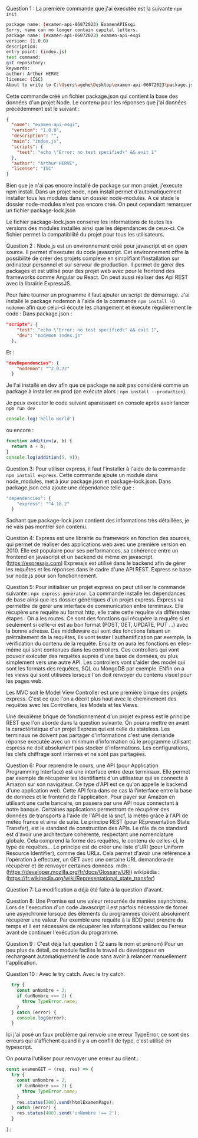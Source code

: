 Question 1 :
La première commande que j'ai éxecutée est la suivante
`npm init`

```bash
package name: (examen-api-06072023) ExamenAPIEsgi
Sorry, name can no longer contain capital letters.
package name: (examen-api-06072023) examen-api-esgi
version: (1.0.0)
description:
entry point: (index.js)
test command:
git repository:
keywords:
author: Arthur HERVE
license: (ISC)
About to write to C:\Users\agehe\Desktop\examen-api-06072023\package.json:
```

Cette commande créé un fichier package.json qui contient la base des données d'un projet Node. Le contenu pour les réponses que j'ai données précédemment est le suivant :
```json
{
  "name": "examen-api-esgi",
  "version": "1.0.0",
  "description": "",
  "main": "index.js",
  "scripts": {
    "test": "echo \"Error: no test specified\" && exit 1"
  },
  "author": "Arthur HERVE",
  "license": "ISC"
}
```

Bien que je n'ai pas encore installé de package sur mon projet, j'execute npm install. Dans un projet node, npm install permet d'automatiquement installer tous les modules dans un dossier node-modules. A ce stade le dossier node-modules n'est pas encore créé. On peut cependant remarquer un fichier package-lock.json

Le fichier package-lock.json conserve les informations de toutes les versions des modules installés ainsi que les dépendances de ceux-ci. Ce fichier permet la compatibilité du projet pour tous les utilisateurs.

Question 2 :
Node.js est un environnement créé pour javascript et en open source. Il permet d'executer du code javascript. Cet environnement offre la possibilité de créer des projets complexe en simplifiant l'installation sur ordinateur personnel et sur serveur de production. Il permet de gérer des packages et est utilisé pour des projet web avec pour le frontend des frameworks comme Angular ou React. On peut aussi réaliser des Api REST avec la librairie ExpressJS. 


Pour faire tourner un programme il faut ajouter un script de démarrage. J'ai installé le package nodemon à l'aide de la commande `npm install -D nodemon` afin que celui-ci écoute les changement et éxecute régulièrement le code :
Dans package.json :
```json
"scripts": {
    "test": "echo \"Error: no test specified\" && exit 1",
    "dev": "nodemon index.js"
  },
```

Et :

```json
"devDependencies": {
    "nodemon": "^2.0.22"
  }
```

Je l'ai installé en dev afin que ce package ne soit pas considéré comme un package à installer en prod (on exécute alors : `npm install --production`).

Je peux executer le code suivant aparaissant en console après avoir lancer `npm run dev`
```javascript
console.log('hello world')
```

ou encore :

```javascript
function addition(a, b) {
  return a + b;
}
console.log(addition(5, 9));

```
Question 3:
Pour utiliser express, il faut l'installer à l'aide de la commande `npm install express`. Cette commande ajoute un module dans node_modules, met à jour package.json et package-lock.json.
Dans package.json cela ajoute une dépendance telle que :

```javascript
"dependencies": {
    "express": "^4.18.2"
  }
```

Sachant que package-lock.json contient des informations très détaillées, je ne vais pas montrer son contenu.


Question 4:
Express est une librairie ou framework en fonction des sources, qui permet de réaliser des applications web avec une première version en 2010. Elle est populaire pour ses performances, sa cohérence entre un frontend en javascript et un backend de même en javascript. (https://expressjs.com)
Expressjs est utilisé dans le backend afin de gérer les requêtes et les réponses dans le cadre d'une API REST. Express se base sur node.js pour son fonctionnement. 

Question 5:
Pour initialiser un projet express on peut utiliser la commande suivante : `npx express-generator`. La commande installe les dépendances de base ainsi que les dossier génériques d'un projet express.
Express va permettre de gérer une interface de communication entre terminaux. Elle récupère une requête au format http, elle traite cette requête via différentes étapes :
On a les routes. Ce sont des fonctions qui récupère la requête si et seulement si celle-ci est au bon format (POST, GET, UPDATE, PUT ...) avec la bonne adresse. 
Des middleware qui sont des fonctions faisant un prétraitement de la requêtes, ils vont tester l'authentification par exemple, la vérification du contenu de la requête. 
Ensuite on aura les fonctions en elles-même qui sont contenues dans les controllers. Ces controllers qui vont pouvoir exécuter des requêtes auprès d'une base de données, ou plus simplement vers une autre API. Les controllers vont s'aider des model qui sont les formats des requêtes, SQL ou MongoDB par exemple. ENfin on a les views qui sont utilisées lorsque l'on doit renvoyer du contenu visuel pour les pages web.

Les MVC soit le Model View Controller est une première birque des projets express. C'est ce que l'on a décrit plus haut avec le cheminement des requêtes avec les Controllers, les Models et les Views.

Une deuxième brique de fonctionnement d'un projet express est le principe REST que l'on aborde dans la question suivante. 
On pourra mettre en avant la caractéristique d'un projet Express qui est celle du stateless. Les terminaux ne doivent pas partager d'informations c'est une demande réponse executée avec un minimum d'information où le programme utilisant espress ne doit absolument pas stocker d'informations. Les configurations, les clefs chiffrage sont internes et ne sont pas partagées.

Question 6:
Pour reprendre le cours, une API (pour Application Programming Interface) est une interface entre deux terminaux. Elle permet par exemple de récupérer les identifiants d'un utilisateur qui se connecte à Amazon sur son navigateur. Ce type d'API est ce qu'on appelle le backend d'une application web. Cette API fera dans ce cas là l'interface entre la base de données et le frontend de l'application. Pour payer sur Amazon en utilisant une carte bancaire, on passera par une API nous connectant à notre banque. Certaines applications permettront de récupérer des données de transports à l'aide de l'API de la sncf, la météo grâce à l'API de météo france et ainsi de suite. 
Le principe REST (pour REpresentation State Transfer), est le standard de construction des APIs. Le rôle de ce standard est d'avoir une architecture cohérente, respectant une nomenclature globale. Cela comprend la forme des requêtes, le contenu de celles-ci, le type de requêtes... 
Le principe est de créer une liste d'URI (pour Uniform Resource Identifier), comme des URLs. Cela permet d'avoir une référence à l'opération à effectuer, un GET avec une certaine URL demandera de récupérer et de renvoyer certaines données.
mdn : (https://developer.mozilla.org/fr/docs/Glossary/URI)
wikipédia : (https://fr.wikipedia.org/wiki/Representational_state_transfer)

Question 7:
La modification a déjà été faite à la question d'avant.

Question 8:
Une Promise est une valeur retournée de manière asynchrone. Lors de l'execution d'un code Javascript il est parfois nécessaire de forcer une asynchronie lorsque des éléments du programmes doivent absolument récupérer une valeur. Par exemble une requête à la BDD peut prendre du temps et il est nécessaire de récupérer les informations valides ou l'erreur avant de continuer l'exécution du programme.

Question 9 : 
C'est déjà fait question  3 (2 sans le nom et prénom) Pour un peu plus de détail, ce module facilite le travail du développeur en rechargeant automatiquement le code sans avoir à relancer manuellement l'application.

Question 10 : 
Avec le try catch.
Avec le try catch.
```javascript
  try {
    const unNombre = 2;
    if (unNombre === 2) {
      throw TypeError.name;
    }
  } catch (error) {
    console.log(error);
  }
```
Ici j'ai posé un faux problème qui renvoie une erreur TypeError, ce sont des erreurs qui s'affichent quand il y a un conflit de type, c'est utilisé en typescript.

On pourra l'utiliser pour renvoyer une erreur au client : 
```javascript
const examenGET = (req, res) => {
  try {
    const unNombre = 2;
    if (unNombre === 2) {
      throw TypeError.name;
    }
    res.status(200).send(htmlExamenPage);
  } catch (error) {
    res.status(400).send('unNombre !== 2');
  }
  
};
```